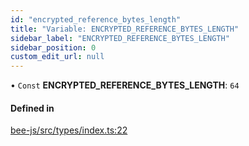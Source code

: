 ```yaml
---
id: "encrypted_reference_bytes_length"
title: "Variable: ENCRYPTED_REFERENCE_BYTES_LENGTH"
sidebar_label: "ENCRYPTED_REFERENCE_BYTES_LENGTH"
sidebar_position: 0
custom_edit_url: null
---
```


• `Const` **ENCRYPTED\_REFERENCE\_BYTES\_LENGTH**: ``64``

#### Defined in

[bee-js/src/types/index.ts:22](https://github.com/ethersphere/bee-js/blob/6f227e1/src/types/index.ts#L22)
